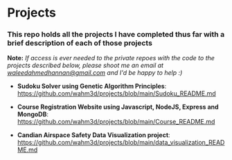 # Projects
### This repo holds all the projects I have completed thus far with a brief description of each of those projects

**Note:** _If access is ever needed to the private repoes with the code to the projects described below, please shoot me an email at waleedahmedhannan@gmail.com and I'd be happy to help :)_

* **Sudoku Solver using Genetic Algorithm Principles**: 
https://github.com/wahm3d/projects/blob/main/Sudoku_README.md

* **Course Registration Website using Javascript, NodeJS, Express and MongoDB**:
https://github.com/wahm3d/projects/blob/main/Course_README.md

* **Candian Airspace Safety Data Visualization project**:
https://github.com/wahm3d/projects/blob/main/data_visualization_README.md



